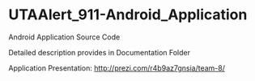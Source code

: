 UTAAlert_911-Android_Application
================================

Android Application Source Code

Detailed description provides in Documentation Folder

Application Presentation:
http://prezi.com/r4b9az7gnsia/team-8/


